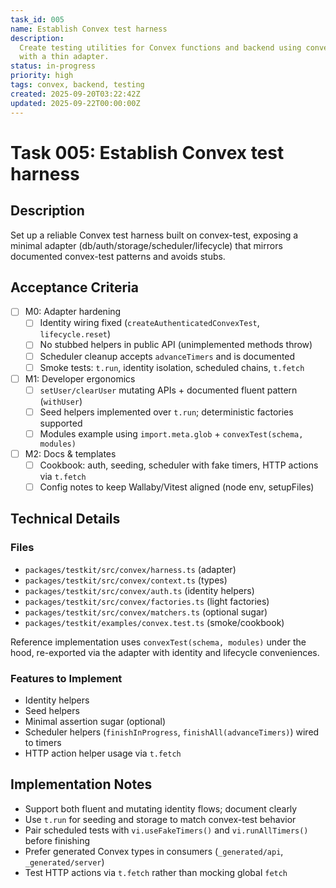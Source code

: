 ```yaml
---
task_id: 005
name: Establish Convex test harness
description:
  Create testing utilities for Convex functions and backend using convex-test
  with a thin adapter.
status: in-progress
priority: high
tags: convex, backend, testing
created: 2025-09-20T03:22:42Z
updated: 2025-09-22T00:00:00Z
---
```


# Task 005: Establish Convex test harness

## Description

Set up a reliable Convex test harness built on convex-test, exposing a minimal
adapter (db/auth/storage/scheduler/lifecycle) that mirrors documented
convex-test patterns and avoids stubs.

## Acceptance Criteria

- [ ] M0: Adapter hardening
  - [ ] Identity wiring fixed (`createAuthenticatedConvexTest`,
        `lifecycle.reset`)
  - [ ] No stubbed helpers in public API (unimplemented methods throw)
  - [ ] Scheduler cleanup accepts `advanceTimers` and is documented
  - [ ] Smoke tests: `t.run`, identity isolation, scheduled chains, `t.fetch`
- [ ] M1: Developer ergonomics
  - [ ] `setUser/clearUser` mutating APIs + documented fluent pattern
        (`withUser`)
  - [ ] Seed helpers implemented over `t.run`; deterministic factories supported
  - [ ] Modules example using `import.meta.glob` + `convexTest(schema, modules)`
- [ ] M2: Docs & templates
  - [ ] Cookbook: auth, seeding, scheduler with fake timers, HTTP actions via
        `t.fetch`
  - [ ] Config notes to keep Wallaby/Vitest aligned (node env, setupFiles)

## Technical Details

### Files

- `packages/testkit/src/convex/harness.ts` (adapter)
- `packages/testkit/src/convex/context.ts` (types)
- `packages/testkit/src/convex/auth.ts` (identity helpers)
- `packages/testkit/src/convex/factories.ts` (light factories)
- `packages/testkit/src/convex/matchers.ts` (optional sugar)
- `packages/testkit/examples/convex.test.ts` (smoke/cookbook)

Reference implementation uses `convexTest(schema, modules)` under the hood,
re-exported via the adapter with identity and lifecycle conveniences.

### Features to Implement

- Identity helpers
- Seed helpers
- Minimal assertion sugar (optional)
- Scheduler helpers (`finishInProgress`, `finishAll(advanceTimers)`) wired to
  timers
- HTTP action helper usage via `t.fetch`

## Implementation Notes

- Support both fluent and mutating identity flows; document clearly
- Use `t.run` for seeding and storage to match convex-test behavior
- Pair scheduled tests with `vi.useFakeTimers()` and `vi.runAllTimers()` before
  finishing
- Prefer generated Convex types in consumers (`_generated/api`,
  `_generated/server`)
- Test HTTP actions via `t.fetch` rather than mocking global `fetch`
